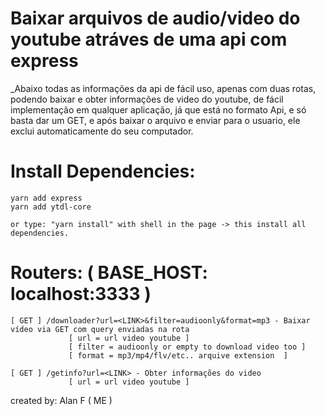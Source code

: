 # Baixar arquivos de audio/video do youtube atráves de uma api com express

_Abaixo todas as informações da api de fácil uso, apenas com duas rotas, podendo baixar e obter informações de video do youtube, de fácil implementação em qualquer aplicação, já que está no formato Api, e só basta dar um GET, e após baixar o arquivo e enviar para o usuario, ele exclui automaticamente do seu computador.

# Install Dependencies:
    yarn add express
    yarn add ytdl-core
    
    or type: "yarn install" with shell in the page -> this install all dependencies.

# Routers: ( BASE_HOST: localhost:3333 )
    
    [ GET ] /downloader?url=<LINK>&filter=audioonly&format=mp3 - Baixar vídeo via GET com query enviadas na rota 
                 [ url = url video youtube ]
                 [ filter = audioonly or empty to download video too ]
                 [ format = mp3/mp4/flv/etc.. arquive extension  ] 

    [ GET ] /getinfo?url=<LINK> - Obter informações do video
                 [ url = url video youtube ]


created by: Alan F ( ME )
